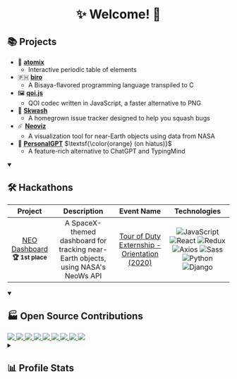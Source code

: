 <h1 align="center">✨ Welcome! 🌌</h1>

## 📚 Projects

- 🧪 [**atomix**](https://github.com/RickyC0626/atomix)
  - Interactive periodic table of elements
- 🇵🇭 [**biro**](https://github.com/RickyC0626/biro)
  - A Bisaya-flavored programming language transpiled to C
- 🖼️ [**qoi.js**](https://github.com/rickyc0626/qoi.js)
  - QOI codec written in JavaScript, a faster alternative to PNG
- 🐛 [**Skwash**](https://github.com/rickyc0626/skwash)
  - A homegrown issue tracker designed to help you squash bugs
- ☄️ [**Neoviz**](https://github.com/RickyC0626/neoviz)
  - A visualization tool for near-Earth objects using data from NASA
- 🤖 [**PersonalGPT**](https://github.com/personalgpt/personalgpt) $\textsf{\color{orange} (on hiatus)}$
  - A feature-rich alternative to ChatGPT and TypingMind
<!-- - 📦 [**Vozel**](https://github.com/rickyc0626/vozel) $\textsf{\color{red} (early planning stage)}$
  - A voxel engine made by someone crazy enough to do it from scratch -->
<!-- - 🧠 [**Vibrainium**](https://github.com/rickyc0626/vibrainium) $\textsf{\color{red} (early planning stage)}$
  - A forum like StackOverflow for you and your future self -->

<details open>
  <summary><h2>🛠️ Hackathons</h2></summary>
  <table>
    <thead>
      <tr>
        <th align="center">Project</th>
        <th align="center">Description</th>
        <th align="center">Event Name</th>
        <th align="center">Technologies</th>
      </tr>
    </thead>
    <tbody>
      <tr>
        <td align="center">
          <a href="https://devpost.com/software/neo-dashboard-z160cl" title="devpost/neo-dashboard">
            <span>NEO Dashboard</span>
          </a>
          <br/>
          <span><sub><b>🏆 1st place</b></sub></span>
        </td>
        <td align="center">A SpaceX-themed dashboard for tracking near-Earth objects, using NASA's NeoWs API</td>
        <td align="center">
          <a href="https://externship.devpost.com">
            <span>Tour of Duty Externship - Orientation (2020)</span>
          </a>
        </td>
        <td align="center">
          <img alt="JavaScript" src="https://img.shields.io/badge/-JavaScript-0d1117?style=for-the-badge&logo=javascript&logoColor=F7DF1E" />
          <img alt="React" src="https://img.shields.io/badge/-React-0d1117?style=for-the-badge&logo=react&logoColor=61DAFB" />
          <img alt="Redux" src="https://img.shields.io/badge/-Redux-0d1117?style=for-the-badge&logo=redux&logoColor=764ABC" />
          <img alt="Axios" src="https://img.shields.io/badge/-Axios-0d1117?style=for-the-badge&logo=axios&logoColor=5A29E4" />
          <img alt="Sass" src="https://img.shields.io/badge/-Sass-0d1117?style=for-the-badge&logo=sass&logoColor=CC6699" />
          <img alt="Python" src="https://img.shields.io/badge/-Python-0d1117?style=for-the-badge&logo=python&logoColor=3776AB" />
          <img alt="Django" src="https://img.shields.io/badge/-Django-0d1117?style=for-the-badge&logo=django&logoColor=092E20" />
        </td>
      </tr>
    </tbody>
  </table>
</details>

<details open>
  <summary><h2>🏭 Open Source Contributions</h2></summary>
  <div align="left">
    <a href="https://github.com/liveblocks/liveblocks" title="liveblocks/liveblocks">
      <img src="https://github-readme-stats-rickyc0626.vercel.app/api/pin/?username=liveblocks&repo=liveblocks&theme=dark&hide_border=true">
    </a>
    <a href="https://github.com/dotansimha/graphql-code-generator" title="dotansimha/graphql-code-generator">
      <img src="https://github-readme-stats-rickyc0626.vercel.app/api/pin/?username=dotansimha&repo=graphql-code-generator&theme=dark&hide_border=true">
    </a>
    <a href="https://github.com/dotansimha/graphql-yoga" title="dotansimha/graphql-yoga">
      <img src="https://github-readme-stats-rickyc0626.vercel.app/api/pin/?username=dotansimha&repo=graphql-yoga&theme=dark&hide_border=true">
    </a>
    <a href="https://github.com/boardgameio/boardgame.io" title="boardgameio/boardgame.io">
      <img src="https://github-readme-stats-rickyc0626.vercel.app/api/pin/?username=boardgameio&repo=boardgame.io&theme=dark&hide_border=true">
    </a>
    <a href="https://github.com/questdb/questdb" title="questdb/questdb">
      <img src="https://github-readme-stats-rickyc0626.vercel.app/api/pin/?username=questdb&repo=questdb&theme=dark&hide_border=true">
    </a>
    <a href="https://github.com/manimcommunity/manim" title="ManimCommunity/manim">
      <img src="https://github-readme-stats-rickyc0626.vercel.app/api/pin/?username=manimcommunity&repo=manim&theme=dark&hide_border=true">
    </a>
    <a href="https://github.com/ManimCommunity/ManimPango" title="ManimCommunity/ManimPango">
      <img src="https://github-readme-stats-rickyc0626.vercel.app/api/pin/?username=manimcommunity&repo=manimpango&theme=dark&hide_border=true">
    </a>
    <a href="https://github.com/discourse/discourse" title="discourse/discourse">
      <img src="https://github-readme-stats-rickyc0626.vercel.app/api/pin/?username=discourse&repo=discourse&theme=dark&hide_border=true">
    </a>
    <a href="https://github.com/discourse/discourse-data-explorer" title="discourse/discourse-data-explorer">
      <img src="https://github-readme-stats-rickyc0626.vercel.app//api/pin/?username=discourse&repo=discourse-data-explorer&theme=dark&hide_border=true">
    </a>
  </div>
</details>

<details>
  <summary><h2>📊 Profile Stats</h2></summary>

  <a href="https://git.io/streak-stats">
    <img src="https://streak-stats.demolab.com?user=rickyc0626&theme=dark&hide_border=true">
  </a>
  <a href="https://github.com/anuraghazra/github-readme-stats">
    <img src="https://github-readme-stats-rickyc0626.vercel.app/api?username=rickyc0626&show_icons=true&theme=dark&hide_border=true&count_private=true&show=prs_merged_percentage">
  </a>
</details>

